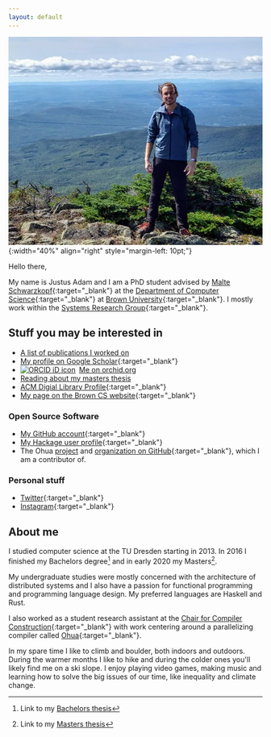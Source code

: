 ```yaml
---
layout: default
---
```


![A picture of me](/images/me.jpg){:width="40%" align="right" style="margin-left: 10pt;"}

Hello there,

My name is Justus Adam and I am a PhD student advised by [Malte
Schwarzkopf](http://cs.brown.edu/people/malte/){:target="_blank"} at the [Department of Computer
Science](https://cs.brown.edu){:target="_blank"} at [Brown
University](https://brown.edu){:target="_blank"}. I mostly work within the
[Systems Research Group](https://systems.cs.brown.edu){:target="_blank"}.


## Stuff you may be interested in

- [A list of publications I worked on](/bib/)
- [My profile on Google Scholar]({{site.scholar_link}}){:target="_blank"}
- <div itemscope itemtype="https://schema.org/Person"><a itemprop="sameAs" content="https://orcid.org/0000-0003-4046-534X" href="https://orcid.org/0000-0003-4046-534X" target="orcid.widget" rel="me noopener noreferrer" style="vertical-align:top;"><img src="https://orcid.org/sites/default/files/images/orcid_16x16.png" style="width:1em;margin-right:.5em;" alt="ORCID iD icon">Me on orchid.org</a></div>
- [Reading about my masters thesis](/projects/masters-thesis.html)
- [ACM Digial Library Profile](https://dl.acm.org/profile/99659244337){:target="_blank"}
- [My page on the Brown CS website](https://cs.brown.edu/people/grad/jadam2/){:target="_blank"}

### Open Source Software

- [My GitHub account](https://github.com/JustusAdam){:target="_blank"}
- [My Hackage user profile](https://hackage.haskell.org/user/justus){:target="_blank"}
- The Ohua [project](https://ohua-dev.github.io) and [organization on
  GitHub](https://github.com/ohua-dev){:target="_blank"}, which I am a contributor of.

### Personal stuff

- [Twitter](https://twitter.com/justusadam_){:target="_blank"}
- [Instagram](https://instagram.com/justusadam_){:target="_blank"}

## About me

I studied computer science at the TU Dresden starting in 2013. In 2016 I
finished my Bachelors degree[^1] and in early 2020 my Masters[^2].

My undergraduate studies were mostly concerned with the architecture of
distributed systems and I also have a passion for functional programming and
programming language design. My preferred languages are Haskell and Rust.

I also worked as a student research assistant at the [Chair for Compiler
Construction](https://cfaed.tu-dresden.de/ccc-about){:target="_blank"} with work centering around
a parallelizing compiler called [Ohua](http://ohua-dev.github.io/ohua/){:target="_blank"}.

In my spare time I like to climb and boulder, both indoors and outdoors. During
the warmer months I like to hike and during the colder ones you'll likely find
me on a ski slope. I enjoy playing video games, making music and learning how to
solve the big issues of our time, like inequality and climate change.

[^1]: Link to my [Bachelors thesis](https://cfaed.tu-dresden.de/files/user/sertel/BachelorsThesis-Justus-Adam.pdf)
[^2]: Link to my [Masters thesis](/pdfs/thesis.pdf)
[^4]: [Slides](/pdfs/forschungsprojekt.pdf) for the topic introduction presentation of for my masters thesis
[^5]: [PDF](/slides/mt-intermediate-defence.pdf) or
    [PowerPoint](/slides/mt-intermediate-defence.pptx) versions of the slides
    for my intermediate defence.
